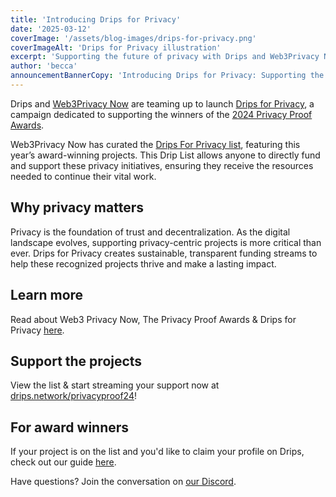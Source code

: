 ```yaml
---
title: 'Introducing Drips for Privacy'
date: '2025-03-12'
coverImage: '/assets/blog-images/drips-for-privacy.png'
coverImageAlt: 'Drips for Privacy illustration'
excerpt: 'Supporting the future of privacy with Drips and Web3Privacy Now.'
author: 'becca'
announcementBannerCopy: 'Introducing Drips for Privacy: Supporting the future of privacy with Drips and Web3Privacy Now'
---
```


Drips and [Web3Privacy Now](https://web3privacy.info/) are teaming up to launch [Drips for Privacy](https://drips.network/privacyproof24), a campaign dedicated to supporting the winners of the [2024 Privacy Proof Awards](https://awards.web3privacy.info/).

Web3Privacy Now has curated the [Drips For Privacy list](https://drips.network/privacyproof24), featuring this year’s award-winning projects. This Drip List allows anyone to directly fund and support these privacy initiatives, ensuring they receive the resources needed to continue their vital work.

## Why privacy matters

Privacy is the foundation of trust and decentralization. As the digital landscape evolves, supporting privacy-centric projects is more critical than ever. Drips for Privacy creates sustainable, transparent funding streams to help these recognized projects thrive and make a lasting impact.

## Learn more

Read about Web3 Privacy Now, The Privacy Proof Awards & Drips for Privacy [here](https://mirror.xyz/0x0f1F3DAf416B74DB3DE55Eb4D7513a80F4841073).

## Support the projects

View the list & start streaming your support now at [drips.network/privacyproof24](https://drips.network/privacyproof24)!

## For award winners

If your project is on the list and you'd like to claim your profile on Drips, check out our guide [here](https://docs.drips.network/get-support/claim-your-repository).

Have questions? Join the conversation on [our Discord](https://discord.gg/BakDKKDpHF).
